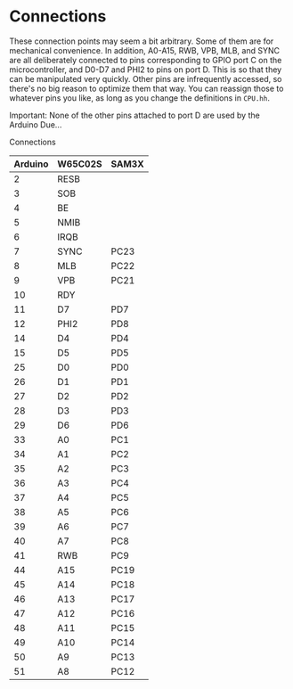 # Connections

These connection points may seem a bit arbitrary. Some of them are for mechanical convenience. In addition, A0-A15, RWB, VPB, MLB, and SYNC are all deliberately connected to pins corresponding to GPIO port C on the microcontroller, and D0-D7 and PHI2 to pins on port D. This is so that they can be manipulated very quickly. Other pins are infrequently accessed, so there's no big reason to optimize them that way. You can reassign those to whatever pins you like, as long as you change the definitions in `CPU.hh`.

Important: None of the other pins attached to port D are used by the Arduino Due...

Connections

| Arduino | W65C02S | SAM3X |
| ------- | ------- | ----- |
| 2       | RESB    |       |
| 3       | SOB     |       |
| 4       | BE      |       |
| 5       | NMIB    |       |
| 6       | IRQB    |       |
| 7       | SYNC    | PC23  |
| 8       | MLB     | PC22  |
| 9       | VPB     | PC21  |
| 10      | RDY     |       |
| 11      | D7      | PD7   |
| 12      | PHI2    | PD8   |
| 14      | D4      | PD4   |
| 15      | D5      | PD5   |
| 25      | D0      | PD0   |
| 26      | D1      | PD1   |
| 27      | D2      | PD2   |
| 28      | D3      | PD3   |
| 29      | D6      | PD6   |
| 33      | A0      | PC1   |
| 34      | A1      | PC2   |
| 35      | A2      | PC3   |
| 36      | A3      | PC4   |
| 37      | A4      | PC5   |
| 38      | A5      | PC6   |
| 39      | A6      | PC7   |
| 40      | A7      | PC8   |
| 41      | RWB     | PC9   |
| 44      | A15     | PC19  |
| 45      | A14     | PC18  |
| 46      | A13     | PC17  |
| 47      | A12     | PC16  |
| 48      | A11     | PC15  |
| 49      | A10     | PC14  |
| 50      | A9      | PC13  |
| 51      | A8      | PC12  |
